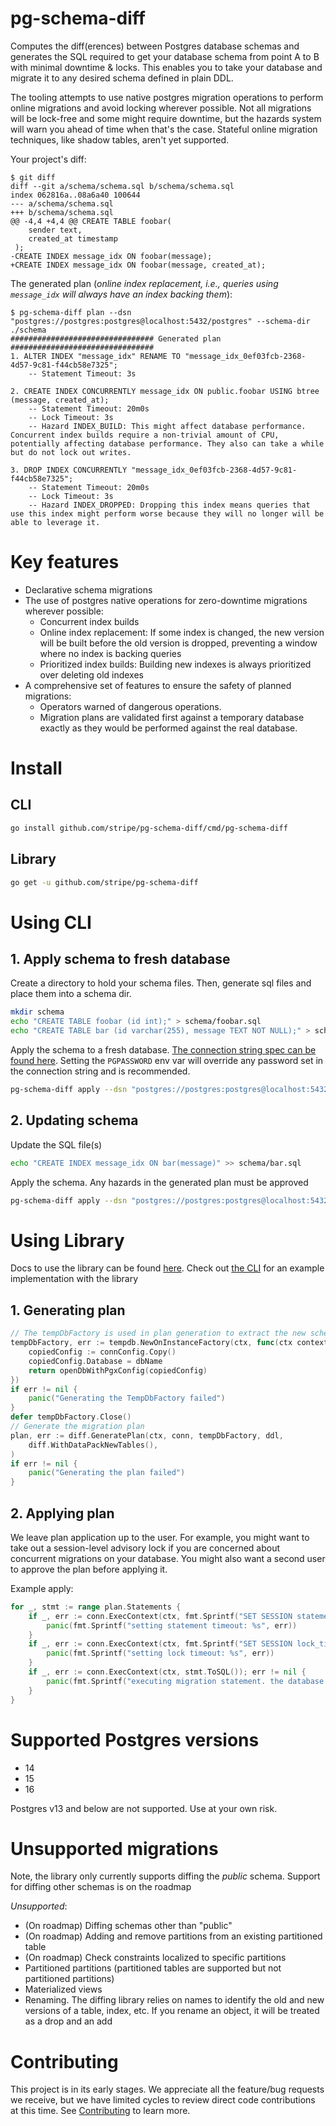 # pg-schema-diff
Computes the diff(erences) between Postgres database schemas and generates the SQL required to get your database schema from point A to B with 
minimal downtime & locks. This enables you to take your database and migrate it to any desired schema defined in plain DDL.

The tooling attempts to use native postgres migration operations to perform online migrations and avoid locking wherever possible. Not all migrations will
be lock-free and some might require downtime, but the hazards system will warn you ahead of time when that's the case.
Stateful online migration techniques, like shadow tables, aren't yet supported.

Your project's diff:
```
$ git diff
diff --git a/schema/schema.sql b/schema/schema.sql
index 062816a..08a6a40 100644
--- a/schema/schema.sql
+++ b/schema/schema.sql
@@ -4,4 +4,4 @@ CREATE TABLE foobar(
 	sender text,
 	created_at timestamp
 );
-CREATE INDEX message_idx ON foobar(message);
+CREATE INDEX message_idx ON foobar(message, created_at);
```
The generated plan (*online index replacement, i.e., queries using `message_idx` will always have an index backing them*):
```
$ pg-schema-diff plan --dsn "postgres://postgres:postgres@localhost:5432/postgres" --schema-dir ./schema
################################ Generated plan ################################
1. ALTER INDEX "message_idx" RENAME TO "message_idx_0ef03fcb-2368-4d57-9c81-f44cb58e7325";
	-- Statement Timeout: 3s

2. CREATE INDEX CONCURRENTLY message_idx ON public.foobar USING btree (message, created_at);
	-- Statement Timeout: 20m0s
	-- Lock Timeout: 3s
	-- Hazard INDEX_BUILD: This might affect database performance. Concurrent index builds require a non-trivial amount of CPU, potentially affecting database performance. They also can take a while but do not lock out writes.

3. DROP INDEX CONCURRENTLY "message_idx_0ef03fcb-2368-4d57-9c81-f44cb58e7325";
	-- Statement Timeout: 20m0s
	-- Lock Timeout: 3s
	-- Hazard INDEX_DROPPED: Dropping this index means queries that use this index might perform worse because they will no longer will be able to leverage it.
```

# Key features
* Declarative schema migrations
* The use of postgres native operations for zero-downtime migrations wherever possible:
  * Concurrent index builds
  * Online index replacement: If some index is changed, the new version will be built before the old version is dropped, preventing a window where no index is backing queries
  * Prioritized index builds: Building new indexes is always prioritized over deleting old indexes
* A comprehensive set of features to ensure the safety of planned migrations:
  * Operators warned of dangerous operations.
  * Migration plans are validated first against a temporary database exactly as they would be performed against the real database.
# Install
## CLI
```bash
go install github.com/stripe/pg-schema-diff/cmd/pg-schema-diff
```

## Library
```bash
go get -u github.com/stripe/pg-schema-diff
```
# Using CLI
## 1. Apply schema to fresh database
Create a directory to hold your schema files. Then, generate sql files and place them into a schema dir.
```bash
mkdir schema
echo "CREATE TABLE foobar (id int);" > schema/foobar.sql
echo "CREATE TABLE bar (id varchar(255), message TEXT NOT NULL);" > schema/bar.sql
```

Apply the schema to a fresh database. [The connection string spec can be found here](https://www.postgresql.org/docs/current/libpq-connect.html#LIBPQ-CONNSTRING).
Setting the `PGPASSWORD` env var will override any password set in the connection string and is recommended.
```bash
pg-schema-diff apply --dsn "postgres://postgres:postgres@localhost:5432/postgres" --schema-dir schema 
```

## 2. Updating schema
Update the SQL file(s)
```bash
echo "CREATE INDEX message_idx ON bar(message)" >> schema/bar.sql
```

Apply the schema. Any hazards in the generated plan must be approved
```bash
pg-schema-diff apply --dsn "postgres://postgres:postgres@localhost:5432/postgres" --schema-dir schema --allow-hazards INDEX_BUILD
```

# Using Library
Docs to use the library can be found [here](https://pkg.go.dev/github.com/stripe/pg-schema-diff). Check out [the CLI](https://github.com/stripe/pg-schema-diff/tree/main/cmd/pg-schema-diff)
for an example implementation with the library

## 1. Generating plan
```go
// The tempDbFactory is used in plan generation to extract the new schema and validate the plan
tempDbFactory, err := tempdb.NewOnInstanceFactory(ctx, func(ctx context.Context, dbName string) (*sql.DB, error) {
	copiedConfig := connConfig.Copy()
	copiedConfig.Database = dbName
	return openDbWithPgxConfig(copiedConfig)
})
if err != nil {
	panic("Generating the TempDbFactory failed")
}
defer tempDbFactory.Close()
// Generate the migration plan
plan, err := diff.GeneratePlan(ctx, conn, tempDbFactory, ddl,
	diff.WithDataPackNewTables(),
)
if err != nil {
	panic("Generating the plan failed")
}	
```

## 2. Applying plan
We leave plan application up to the user. For example, you might want to take out a session-level advisory lock if you are 
concerned about concurrent migrations on your database. You might also want a second user to approve the plan
before applying it.

Example apply:
```go
for _, stmt := range plan.Statements {
	if _, err := conn.ExecContext(ctx, fmt.Sprintf("SET SESSION statement_timeout = %d", stmt.Timeout.Milliseconds())); err != nil {
		panic(fmt.Sprintf("setting statement timeout: %s", err))
	}
	if _, err := conn.ExecContext(ctx, fmt.Sprintf("SET SESSION lock_timeout = %d", stmt.LockTimeout.Milliseconds())); err != nil {
		panic(fmt.Sprintf("setting lock timeout: %s", err))
	}
	if _, err := conn.ExecContext(ctx, stmt.ToSQL()); err != nil {
		panic(fmt.Sprintf("executing migration statement. the database maybe be in a dirty state: %s: %s", stmt, err))
	}
}
```

# Supported Postgres versions
- 14
- 15
- 16

Postgres v13 and below are not supported. Use at your own risk.

# Unsupported migrations
Note, the library only currently supports diffing the *public* schema. Support for diffing other schemas is on the roadmap

*Unsupported*:
- (On roadmap) Diffing schemas other than "public"
- (On roadmap) Adding and remove partitions from an existing partitioned table
- (On roadmap) Check constraints localized to specific partitions
- Partitioned partitions (partitioned tables are supported but not partitioned partitions)
- Materialized views
- Renaming. The diffing library relies on names to identify the old and new versions of a table, index, etc. If you rename
an object, it will be treated as a drop and an add

# Contributing
This project is in its early stages. We appreciate all the feature/bug requests we receive, but we have limited cycles
to review direct code contributions at this time. See [Contributing](CONTRIBUTING.md) to learn more.
